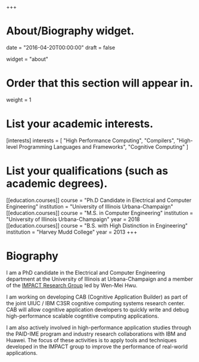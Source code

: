 +++
# About/Biography widget.

date = "2016-04-20T00:00:00"
draft = false

widget = "about"

# Order that this section will appear in.
weight = 1

# List your academic interests.
[interests]
  interests = [
    "High Performance Computing",
    "Compilers",
    "High-level Programming Languages and Frameworks",
    "Cognitive Computing"
  ]

# List your qualifications (such as academic degrees).
[[education.courses]]
  course = "Ph.D Candidate in Electrical and Computer Engineering"
  institution = "University of Illinois Urbana-Champaign"
[[education.courses]]
  course = "M.S. in Computer Engineering"
  institution = "University of Illinois Urbana-Champaign"
  year = 2018  
[[education.courses]]
  course = "B.S. with High Distinction in Engineering"
  institution = "Harvey Mudd College"
  year = 2013
+++

# Biography

I am a PhD candidate in the Electrical and Computer Engineering department at the University of Illinois at Urbana-Champaign and a member of the [IMPACT Research Group](http://impact.crhc.illinois.edu/) led by Wen-Mei Hwu.

I am working on developing CAB (Cognitive Application Builder) as part of the joint UIUC / IBM C3SR cognitive computing systems research center. CAB will allow cognitive application developers to quickly write and debug high-performance scalable cogntitive computing applications.

I am also actively involved in high-performance application studies through the PAID-IME program and industry research collaborations with IBM and Huawei. The focus of these activities is to apply tools and techniques developed in the IMPACT group to improve the performance of real-world applications.
